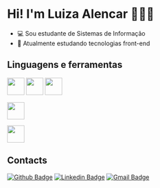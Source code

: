 # Hi! I'm Luiza Alencar 👩🏻‍💻

* 💻 Sou estudante de Sistemas de Informação
* 🎯 Atualmente estudando tecnologias front-end 

## Linguagens e ferramentas

<img
  src="https://cdn.jsdelivr.net/gh/devicons/devicon/icons/javascript/javascript-original.svg"
  width="40"
  height="40"
/>
<img
  src="https://cdn.jsdelivr.net/gh/devicons/devicon/icons/html5/html5-original.svg"
  width="40"
  height="40"
/>
<img
  src="https://cdn.jsdelivr.net/gh/devicons/devicon/icons/css3/css3-original.svg"
  width="40"
  height="40"
/>

<img
  src="https://cdn.jsdelivr.net/gh/devicons/devicon/icons/c/c-original.svg"
  width="40"
  height="40"
/>

<img
  src="https://cdn.jsdelivr.net/gh/devicons/devicon/icons/figma/figma-original.svg"
  width="40"
  height="40"
/>    
          

## Contacts
[![Github Badge](https://img.shields.io/badge/-Github-000?style=flat-square&logo=Github&logoColor=white&link=https://github.com/lucasgdb)](https://github.com/luizadealencar)
[![Linkedin Badge](https://img.shields.io/badge/-LinkedIn-blue?style=flat-square&logo=Linkedin&logoColor=white&link=https://www.linkedin.com/in/emerson-laranja/)](https://www.linkedin.com/in/luiza-de-alencar/)
[![Gmail Badge](https://img.shields.io/badge/-Gmail-c14438?style=flat-square&logo=Gmail&logoColor=white&link=mailto:rebeccamanzi@gmail.com)](mailto:luiza.d.alencar@gmail.com)
